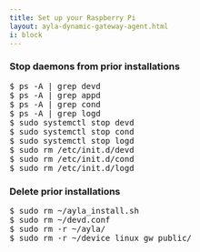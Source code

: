 ```yaml
---
title: Set up your Raspberry Pi
layout: ayla-dynamic-gateway-agent.html
i: block
---
```


### Stop daemons from prior installations

<pre class="light">
$ ps -A | grep devd
$ ps -A | grep appd
$ ps -A | grep cond
$ ps -A | grep logd
$ sudo systemctl stop devd
$ sudo systemctl stop cond
$ sudo systemctl stop logd
$ sudo rm /etc/init.d/devd
$ sudo rm /etc/init.d/cond
$ sudo rm /etc/init.d/logd
</pre>

### Delete prior installations

<pre class="light">
$ sudo rm ~/ayla_install.sh
$ sudo rm ~/devd.conf
$ sudo rm -r ~/ayla/
$ sudo rm -r ~/device_linux_gw_public/
</pre>

